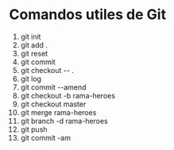 # Comandos utiles de Git

1. git init
2. git add .
3. git reset
4. git commit
5. git checkout -- .
6. git log
7. git commit --amend
8. git checkout -b rama-heroes
9. git checkout master
10. git merge rama-heroes
11. git branch -d rama-heroes
12. git push
13. git commit -am
